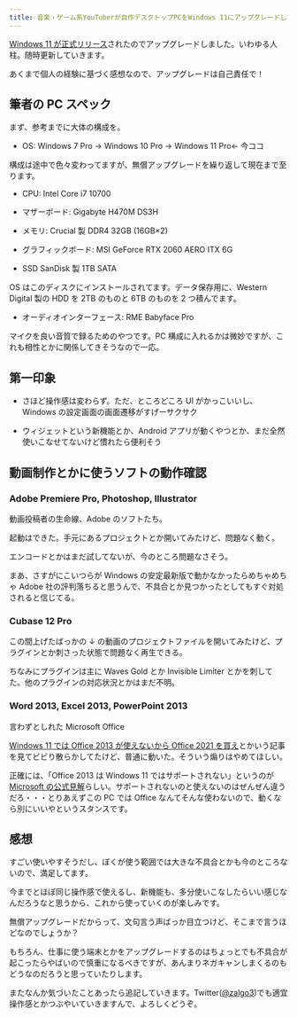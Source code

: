 ```yaml
---
title: 音楽・ゲーム系YouTuberが自作デスクトップPCをWindows 11にアップグレードした感想【Adobe Premiere Pro, Cubase 8.5, Office 2013は動くのか？】
---
```


[Windows 11 が正式リリース](https://www.microsoft.com/ja-jp/windows/windows-11)されたのでアップグレードしました。いわゆる人柱。随時更新していきます。

あくまで個人の経験に基づく感想なので、アップグレードは自己責任で！

## 筆者の PC スペック

まず、参考までに大体の構成を。

-   OS: Windows 7 Pro → Windows 10 Pro → Windows 11 Pro← 今ココ

構成は途中で色々変わってますが、無償アップグレードを繰り返して現在まで至ります。

-   CPU: Intel Core i7 10700

-   マザーボード: Gigabyte H470M DS3H

-   メモリ: Crucial 製 DDR4 32GB (16GB×2)

-   グラフィックボード: MSI GeForce RTX 2060 AERO ITX 6G

-   SSD SanDisk 製 1TB SATA

OS はこのディスクにインストールされてます。データ保存用に、Western Digital 製の HDD を 2TB のものと 6TB のものを 2 つ積んでます。

-   オーディオインターフェース: RME Babyface Pro

マイクを良い音質で録るためのやつです。PC 構成に入れるかは微妙ですが、これも相性とかに関係してきそうなので一応。

## 第一印象

-   さほど操作感は変わらず。ただ、ところどころ UI がかっこいいし、Windows の設定画面の画面遷移がすげーサクサク

-   ウィジェットという新機能とか、Android アプリが動くやつとか、まだ全然使いこなせてないけど慣れたら便利そう

## 動画制作とかに使うソフトの動作確認

### Adobe Premiere Pro, Photoshop, Illustrator

動画投稿者の生命線、Adobe のソフトたち。

起動はできた。手元にあるプロジェクトとか開いてみたけど、問題なく動く。

エンコードとかはまだ試してないが、今のところ問題なさそう。

まあ、さすがにこいつらが Windows の安定最新版で動かなかったらめちゃめちゃ Adobe 社の評判落ちると思うんで、不具合とか見つかったとしてもすぐ対処されると信じてる。

### Cubase 12 Pro

この間上げたばっかの ↓ の動画のプロジェクトファイルを開いてみたけど、プラグインとか刺さった状態で問題なく再生できる。

<YouTubeEmbed videoid="c7q81jnfJKE" />

ちなみにプラグインは主に Waves Gold とか Invisible Limiter とかを刺してた。他のプラグインの対応状況とかはまだ不明。

### Word 2013, Excel 2013, PowerPoint 2013

言わずとしれた Microsoft Office

[Windows 11 では Office 2013 が使えないから Office 2021 を買え](https://forest.watch.impress.co.jp/docs/serial/yajiuma/1357213.html)とかいう記事を見てビビり散らかしてたけど、普通に動いた。そういう煽りはやめてほしい。

正確には、「Office 2013 は Windows 11 ではサポートされない」というのが[Microsoft の公式見解](https://blogs.windows.com/japan/2021/10/04/its-easier-to-create-together-with-microsoft-365-and-office-2021/)らしい。サポートされないのと使えないのはぜんぜん違うだろ・・・とりあえずこの PC では Office なんてそんな使わないので、動くなら別にいいやというスタンスです。

## 感想

すごい使いやすそうだし、ぼくが使う範囲では大きな不具合とかも今のところないので、満足してます。

今までとほぼ同じ操作感で使えるし、新機能も、多分使いこなしたらいい感じなんだろうなと思うから、これから使っていくのが楽しみです。

無償アップグレードだからって、文句言う声ばっか目立つけど、そこまで言うほどなのでしょうか？

もちろん、仕事に使う端末とかをアップグレードするのはちょっとでも不具合が起こったらやばいので慎重になるべきですが、あんまりネガキャンしまくるのもどうなのだろうと思っていたりします。

またなんか気づいたことあったら追記していきます。Twitter([@zalgo3](https://www.twitter.com/zalgo3))でも適宜操作感とかつぶやいていきますんで、よろしくどうぞ。
